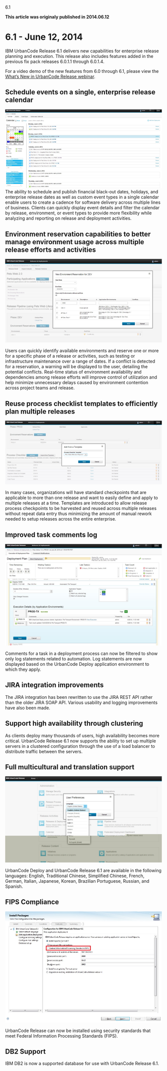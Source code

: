 





6.1

**This article was originaly published in 2014.06.12**


6.1 - June 12, 2014
===================




IBM UrbanCode Release 6.1 delivers new capabilities for enterprise release planning and execution. This release also includes features added in the previous fix pack releases 6.0.1.1 through 6.0.1.4.


For a video demo of the new features from 6.0 through 6.1, please view the [What’s New in UrbanCode Release webinar](https://developer.ibm.com/urbancode/docs/whats-new-ibm-urbancode-release/).



Schedule events on a single, enterprise release calendar
--------------------------------------------------------


[![release_calendar_feature](release_new_calendar_feature.jpg)](release_new_calendar_feature.jpg)The ability to schedule and publish financial black-out dates, holidays, and enterprise release dates as well as custom event types in a single calendar enable users to create a cadence for software delivery across multiple lines of business. Clients can quickly display event details and filter the calendar by release, environment, or event types to provide more flexibility while analyzing and reporting on release and deployment activities.





Environment reservation capabilities to better manage environment usage across multiple release efforts and activities
----------------------------------------------------------------------------------------------------------------------


[![release_environment_reservation_feature](release_environment_reservation_feature.jpg)](release_environment_reservation_feature.jpg)


Users can quickly identify available environments and reserve one or more for a specific phase of a release or activities, such as testing or infrastructure maintenance over a range of dates. If a conflict is detected for a reservation, a warning will be displayed to the user, detailing the potential conflicts. Real-time status of environment availability and dependencies among release efforts will improve control of utilization and help minimize unnecessary delays caused by environment contention across project teams and release.





Reuse process checklist templates to efficiently plan multiple releases
-----------------------------------------------------------------------


[![release_process_checklist_feature2](release_process_checklist_feature2.jpg)](release_process_checklist_feature2.jpg)  

In many cases, organizations will have standard checkpoints that are applicable to more than one release and want to easily define and apply to multiple releases at a time. Templates are introduced to allow release process checkpoints to be harvested and reused across multiple releases without repeat data entry thus minimizing the amount of manual rework needed to setup releases across the entire enterprise.




Improved task comments log
--------------------------


[![release_task_comment_feature](release_task_comment_feature.jpg)](release_task_comment_feature.jpg)


Comments for a task in a deployment process can now be filtered to show only log statements related to automation. Log statements are now displayed based on the UrbanCode Deploy application environment to which they apply.





JIRA integration improvements
-----------------------------


The JIRA integration has been rewritten to use the JIRA REST API rather than the older JIRA SOAP API. Various usability and logging improvements have also been made.




Support high availability through clustering
--------------------------------------------


As clients deploy many thousands of users, high availability becomes more critical. UrbanCode Release 6.1 now supports the ability to set up multiple servers in a clustered configuration through the use of a load balancer to distribute traffic between the servers.




Full multicultural and translation support
------------------------------------------


[![release_process_multicultural_feature](release_process_multicultural_feature.jpg)](release_process_multicultural_feature.jpg)


UrbanCode Deploy and UrbanCode Release 6.1 are available in the following languages: English, Traditional Chinese, Simplified Chinese, French, German, Italian, Japanese, Korean, Brazilian Portuguese, Russian, and Spanish.





FIPS Compliance
---------------


[![release_fips_feature](release_fips_feature.jpg)](release_fips_feature.jpg)


UrbanCode Release can now be installed using security standards that meet Federal Information Processing Standards (FIPS).





DB2 Support
-----------


IBM DB2 is now a supported database for use with UrbanCode Release 6.1.







